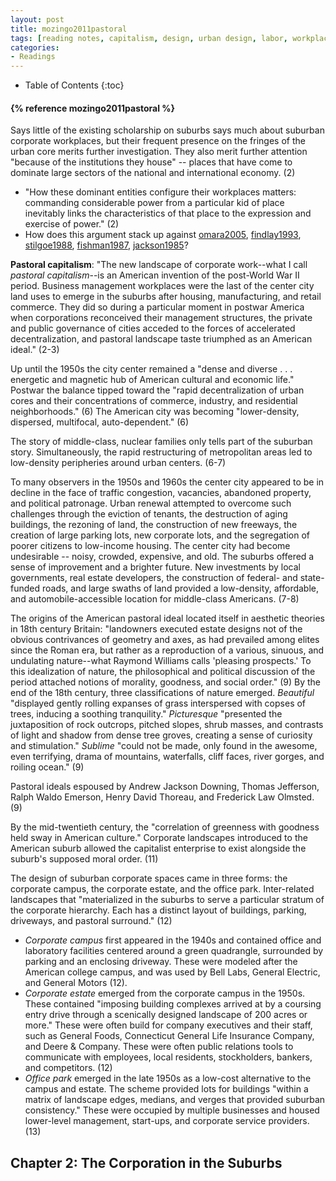 ```yaml
---
layout: post
title: mozingo2011pastoral
tags: [reading notes, capitalism, design, urban design, labor, workplaces, suburbanization, urbanization]
categories:
- Readings
---
```

* Table of Contents
{:toc}

<h4>{% reference mozingo2011pastoral %}</h4>

Says little of the existing scholarship on suburbs says much about suburban corporate workplaces, but their frequent presence on the fringes of the urban core merits further investigation. They also merit further attention "because of the institutions they house" -- places that have come to dominate large sectors of the national and international economy. (2)

* "How these dominant entities configure their workplaces matters: commanding considerable power from a particular kid of place inevitably links the characteristics of that place to the expression and exercise of power." (2)
* How does this argument stack up against [omara2005](), [findlay1993](), [stilgoe1988](), [fishman1987](), [jackson1985]()?

**Pastoral capitalism**: "The new landscape of corporate work--what I call *pastoral capitalism*--is an American invention of the post-World War II period. Business management workplaces were the last of the center city land uses to emerge in the suburbs after housing, manufacturing, and retail commerce. They did so during a particular moment in postwar America when corporations reconceived their management structures, the private and public governance of cities acceded to the forces of accelerated decentralization, and pastoral landscape taste triumphed as an American ideal." (2-3)

Up until the 1950s the city center remained a "dense and diverse . . . energetic and magnetic hub of American cultural and economic life." Postwar the balance tipped toward the "rapid decentralization of urban cores and their concentrations of commerce, industry, and residential neighborhoods." (6) The American city was becoming "lower-density, dispersed, multifocal, auto-dependent." (6)

The story of middle-class, nuclear families only tells part of the suburban story. Simultaneously, the rapid restructuring of metropolitan areas led to low-density peripheries around urban centers. (6-7)

To many observers in the 1950s and 1960s the center city appeared to be in decline in the face of traffic congestion, vacancies, abandoned property, and political patronage. Urban renewal attempted to overcome such challenges through the eviction of tenants, the destruction of aging buildings, the rezoning of land, the construction of new freeways, the creation of large parking lots, new corporate lots, and the segregation of poorer citizens to low-income housing. The center city had become undesirable -- noisy, crowded, expensive, and old. The suburbs offered a sense of improvement and a brighter future. New investments by local governments, real estate developers, the construction of federal- and state-funded roads, and large swaths of land provided a low-density, affordable, and automobile-accessible location for middle-class Americans. (7-8)

The origins of the American pastoral ideal located itself in aesthetic theories in 18th century Britain: "landowners executed estate designs not of the obvious contrivances of geometry and axes, as had prevailed among elites since the Roman era, but rather as a reproduction of a various, sinuous, and undulating nature--what Raymond Williams calls 'pleasing prospects.' To this idealization of nature, the philosophical and political discussion of the period attached notions of morality, goodness, and social order." (9) By the end of the 18th century, three classifications of nature emerged. *Beautiful* "displayed gently rolling expanses of grass interspersed with copses of trees, inducing a soothing tranquility." *Picturesque* "presented the juxtaposition of rock outcrops, pitched slopes, shrub masses, and contrasts of light and shadow from dense tree groves, creating a sense of curiosity and stimulation." *Sublime* "could not be made, only found in the awesome, even terrifying, drama of mountains, waterfalls, cliff faces, river gorges, and roiling ocean." (9)

Pastoral ideals espoused by Andrew Jackson Downing, Thomas Jefferson, Ralph Waldo Emerson, Henry David Thoreau, and Frederick Law Olmsted. (9)

By the mid-twentieth century, the "correlation of greenness with goodness held sway in American culture." Corporate landscapes introduced to the American suburb allowed the capitalist enterprise to exist alongside the suburb's supposed moral order. (11)

The design of suburban corporate spaces came in three forms: the corporate campus, the corporate estate, and the office park. Inter-related landscapes that "materialized in the suburbs to serve a particular stratum of the corporate hierarchy. Each has a distinct layout of buildings, parking, driveways, and pastoral surround." (12)

* *Corporate campus* first appeared in the 1940s and contained office and laboratory facilities centered around a green quadrangle, surrounded by parking and an enclosing driveway. These were modeled after the American college campus, and was used by Bell Labs, General Electric, and General Motors (12).
* *Corporate estate* emerged from the corporate campus in the 1950s. These contained "imposing building complexes arrived at by a coursing entry drive through a scenically designed landscape of 200 acres or more." These were often build for company executives and their staff, such as General Foods, Connecticut General Life Insurance Company, and Deere & Company. These were often public relations tools to communicate with employees, local residents, stockholders, bankers, and competitors. (12)
* *Office park* emerged in the late 1950s as a low-cost alternative to the campus and estate. The scheme provided lots for buildings "within a matrix of landscape edges, medians, and verges that provided suburban consistency." These were occupied by multiple businesses and housed lower-level management, start-ups, and corporate service providers. (13)

## Chapter 2: The Corporation in the Suburbs
